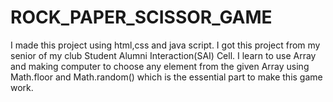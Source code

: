 # ROCK_PAPER_SCISSOR_GAME
I made this project using html,css and java script. I got this project from my senior of my club Student Alumni Interaction(SAI) Cell.
I learn to use Array and making computer to choose any element from the given Array using Math.floor and Math.random() which is the essential part to make this game work.
